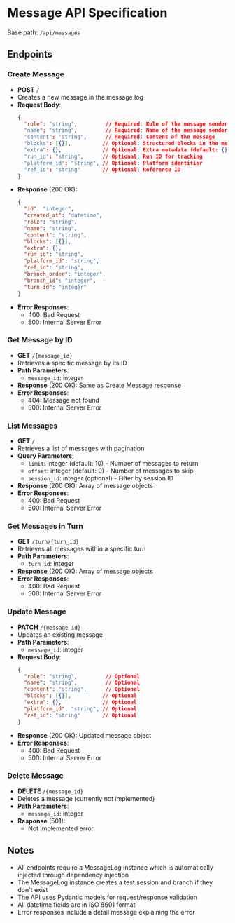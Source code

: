 # Message API Specification

Base path: `/api/messages`

## Endpoints

### Create Message
- **POST** `/`
- Creates a new message in the message log
- **Request Body**:
  ```json
  {
    "role": "string",         // Required: Role of the message sender (user/assistant/system)
    "name": "string",         // Required: Name of the message sender
    "content": "string",      // Required: Content of the message
    "blocks": [{}],          // Optional: Structured blocks in the message
    "extra": {},             // Optional: Extra metadata (default: {})
    "run_id": "string",      // Optional: Run ID for tracking
    "platform_id": "string", // Optional: Platform identifier
    "ref_id": "string"       // Optional: Reference ID
  }
  ```
- **Response** (200 OK):
  ```json
  {
    "id": "integer",
    "created_at": "datetime",
    "role": "string",
    "name": "string",
    "content": "string",
    "blocks": [{}],
    "extra": {},
    "run_id": "string",
    "platform_id": "string",
    "ref_id": "string",
    "branch_order": "integer",
    "branch_id": "integer",
    "turn_id": "integer"
  }
  ```
- **Error Responses**:
  - 400: Bad Request
  - 500: Internal Server Error

### Get Message by ID
- **GET** `/{message_id}`
- Retrieves a specific message by its ID
- **Path Parameters**:
  - `message_id`: integer
- **Response** (200 OK): Same as Create Message response
- **Error Responses**:
  - 404: Message not found
  - 500: Internal Server Error

### List Messages
- **GET** `/`
- Retrieves a list of messages with pagination
- **Query Parameters**:
  - `limit`: integer (default: 10) - Number of messages to return
  - `offset`: integer (default: 0) - Number of messages to skip
  - `session_id`: integer (optional) - Filter by session ID
- **Response** (200 OK): Array of message objects
- **Error Responses**:
  - 400: Bad Request
  - 500: Internal Server Error

### Get Messages in Turn
- **GET** `/turn/{turn_id}`
- Retrieves all messages within a specific turn
- **Path Parameters**:
  - `turn_id`: integer
- **Response** (200 OK): Array of message objects
- **Error Responses**:
  - 400: Bad Request
  - 500: Internal Server Error

### Update Message
- **PATCH** `/{message_id}`
- Updates an existing message
- **Path Parameters**:
  - `message_id`: integer
- **Request Body**:
  ```json
  {
    "role": "string",         // Optional
    "name": "string",         // Optional
    "content": "string",      // Optional
    "blocks": [{}],          // Optional
    "extra": {},             // Optional
    "platform_id": "string", // Optional
    "ref_id": "string"       // Optional
  }
  ```
- **Response** (200 OK): Updated message object
- **Error Responses**:
  - 400: Bad Request
  - 500: Internal Server Error

### Delete Message
- **DELETE** `/{message_id}`
- Deletes a message (currently not implemented)
- **Path Parameters**:
  - `message_id`: integer
- **Response** (501):
  - Not Implemented error

## Notes
- All endpoints require a MessageLog instance which is automatically injected through dependency injection
- The MessageLog instance creates a test session and branch if they don't exist
- The API uses Pydantic models for request/response validation
- All datetime fields are in ISO 8601 format
- Error responses include a detail message explaining the error 